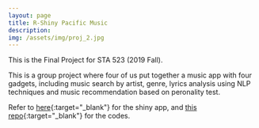 ```yaml
---
layout: page
title: R-Shiny Pacific Music
description:
img: /assets/img/proj_2.jpg
---
```


This is the Final Project for STA 523 (2019 Fall).

This is a group project where four of us put together a music app with four gadgets, including music search by artist, genre, lyrics analysis using NLP techniques and music recommendation based on peronality test.

Refer to [here](https://christineshen421.shinyapps.io/pacificMusic){:target="_blank"} for the shiny app, and [this repo](https://github.com/christineymshen/RShiny_pacificMusic){:target="_blank"} for the codes.

